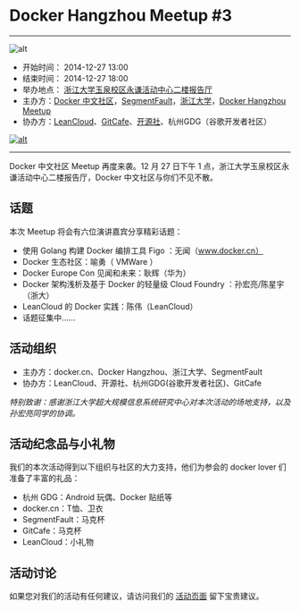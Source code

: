 # Docker Hangzhou Meetup #3

---

![alt](http://resource.docker.cn/docker-meetup-hangzhou-3.png)



- 开始时间：	2014-12-27 13:00
- 结束时间：	2014-12-27 18:00
- 举办地点：	[浙江大学玉泉校区永谦活动中心二楼报­告厅](http://api.map.baidu.com/geocoder?output=html&address=%20%E6%B5%99%E6%B1%9F%E5%A4%A7%E5%AD%A6%E7%8E%89%E6%B3%89%E6%A0%A1%E5%8C%BA%E6%B0%B8%E8%B0%A6%E6%B4%BB%E5%8A%A8%E4%B8%AD%E5%BF%83%E4%BA%8C%E6%A5%BC%E6%8A%A5%C2%AD%E5%91%8A%E5%8E%85)
- 主办方：[Docker 中文社区](www.docker.cn)，[SegmentFault](http://segmentfault.com/)，[浙江大学](http://www.zju.edu.cn/)，[Docker Hangzhou Meetup](http://www.meetup.com/Docker-Hangzhou/)
- 协办方：[LeanCloud](https://leancloud.cn/)、[GitCafe](https://gitcafe.com/)、[开源社](kaiyuanshe.cn)、杭州GDG（谷歌开发者社区）

[![alt](http://resource.docker.cn/button.png)](http://segmentfault.com/e/docker-hzmeetup3/join)

---

Docker 中文社区 Meetup 再度来袭。12 月 27 日下午 1 点，浙江大学玉泉校区永谦活动中心二楼报­告厅，Docker 中文社区与你们不见不散。

## 话题

本次 Meetup 将会有六位演讲嘉宾分享精彩话题：

- 使用 Golang 构建 Docker 编排工具 Figo ：无闻（www.docker.cn）
- Docker 生态社区：喻勇（ VMWare ）
- Docker Europe Con 见闻和未来：耿辉（华为）
- Docker 架构浅析及基于 Docker 的轻量级 Cloud Foundry ：孙宏亮/陈星宇（浙大）
- LeanCloud 的 Docker 实践：陈伟（LeanCloud）
- 话题征集中……


## 活动组织

- 主办方：docker.cn、Docker Hangzhou、浙江大学、SegmentFault
- 协办方：LeanCloud、开源社、杭州GDG(谷歌开发者社区)­、GitCafe

*特别致谢：感谢浙江大学超大规模信息系统研究中心对本次活动的场地支持，以及孙宏亮同学的协调。*

## 活动纪念品与小礼物

我们的本次活动得到以下组织与社区的大力支持，他们为参会的 docker lover 们准备了丰富的礼品：

- 杭州 GDG：Android 玩偶、Docker 贴纸等
- docker.cn：T恤、卫衣
- SegmentFault：马克杯
- GitCafe：马克杯
- LeanCloud：小礼物

## 活动讨论

如果您对我们的活动有任何建议，请访问我们的 [活动页面](http://segmentfault.com/e/docker-hzmeetup3) 留下宝贵建议。



